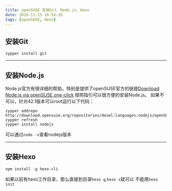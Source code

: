 ```yaml
---
title: openSUSE 安装Git、Node.js、Hexo
date: 2016-11-15 16:54:26
tags: [openSUSE, Hexo]
---
```


## 安装Git
`zypper install git`

---
## 安装Node.js
Node.js官方有很详细的帮助，特别是提供了openSUSE官方的链接[Download Node.js via openSUSE one-click](http://software.opensuse.org/download.html?project=devel%3Alanguages%3Anodejs&package=nodejs)
按照指引可以很方便的安装Node.js。
如果不可以，针对42.1版本可以root运行以下代码：
```
zypper addrepo http://download.opensuse.org/repositories/devel:languages:nodejs/openSUSE_Leap_42.1/devel:languages:nodejs.repo
zypper refresh
zypper install nodejs
```
可以通过`node -v`查看nodejs版本

---
## 安装Hexo
`npm install -g hexo-cli`


如果以前有hexo工作目录，那么直接到目录`hexo g`,`hexo s`就可以
不能用`hexo init`

